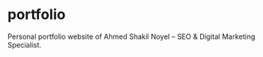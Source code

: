 # portfolio
Personal portfolio website of Ahmed Shakil Noyel – SEO &amp; Digital Marketing Specialist.
